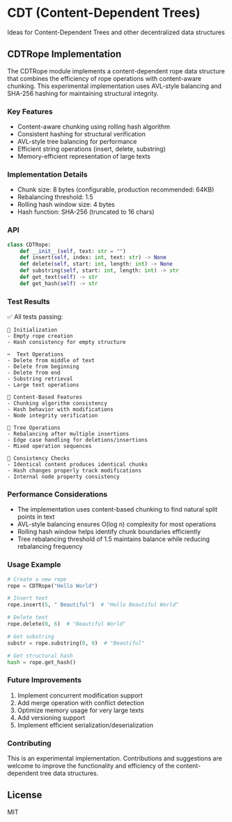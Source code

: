 # CDT (Content-Dependent Trees)

Ideas for Content-Dependent Trees and other decentralized data structures

## CDTRope Implementation

The CDTRope module implements a content-dependent rope data structure that combines the efficiency of rope operations with content-aware chunking. This experimental implementation uses AVL-style balancing and SHA-256 hashing for maintaining structural integrity.

### Key Features

- Content-aware chunking using rolling hash algorithm
- Consistent hashing for structural verification
- AVL-style tree balancing for performance
- Efficient string operations (insert, delete, substring)
- Memory-efficient representation of large texts

### Implementation Details

- Chunk size: 8 bytes (configurable, production recommended: 64KB)
- Rebalancing threshold: 1.5
- Rolling hash window size: 4 bytes
- Hash function: SHA-256 (truncated to 16 chars)

### API

```python
class CDTRope:
    def __init__(self, text: str = "")
    def insert(self, index: int, text: str) -> None
    def delete(self, start: int, length: int) -> None
    def substring(self, start: int, length: int) -> str
    def get_text(self) -> str
    def get_hash(self) -> str
```

### Test Results

✅ All tests passing:

```
🧬 Initialization
- Empty rope creation
- Hash consistency for empty structure

✂️  Text Operations
- Delete from middle of text
- Delete from beginning
- Delete from end
- Substring retrieval
- Large text operations

🧩 Content-Based Features
- Chunking algorithm consistency
- Hash behavior with modifications
- Node integrity verification

🌳 Tree Operations
- Rebalancing after multiple insertions
- Edge case handling for deletions/insertions
- Mixed operation sequences

🔄 Consistency Checks
- Identical content produces identical chunks
- Hash changes properly track modifications
- Internal node property consistency
```

### Performance Considerations

- The implementation uses content-based chunking to find natural split points in text
- AVL-style balancing ensures O(log n) complexity for most operations
- Rolling hash window helps identify chunk boundaries efficiently
- Tree rebalancing threshold of 1.5 maintains balance while reducing rebalancing frequency

### Usage Example

```python
# Create a new rope
rope = CDTRope("Hello World")

# Insert text
rope.insert(5, " Beautiful")  # "Hello Beautiful World"

# Delete text
rope.delete(0, 6)  # "Beautiful World"

# Get substring
substr = rope.substring(0, 9)  # "Beautiful"

# Get structural hash
hash = rope.get_hash()
```

### Future Improvements

1. Implement concurrent modification support
2. Add merge operation with conflict detection
3. Optimize memory usage for very large texts
4. Add versioning support
5. Implement efficient serialization/deserialization

### Contributing

This is an experimental implementation. Contributions and suggestions are welcome to improve the functionality and efficiency of the content-dependent tree data structures.

## License

MIT
